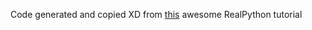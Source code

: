 Code generated and copied XD from [this](https://realpython.com/python-sockets/) awesome RealPython tutorial 